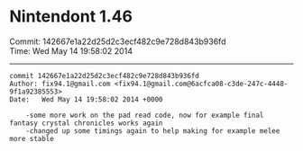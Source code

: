 # Nintendont 1.46
Commit: 142667e1a22d25d2c3ecf482c9e728d843b936fd  
Time: Wed May 14 19:58:02 2014   

-----

```
commit 142667e1a22d25d2c3ecf482c9e728d843b936fd
Author: fix94.1@gmail.com <fix94.1@gmail.com@6acfca08-c3de-247c-4448-9f1a92385553>
Date:   Wed May 14 19:58:02 2014 +0000

    -some more work on the pad read code, now for example final fantasy crystal chronicles works again
    -changed up some timings again to help making for example melee more stable
```
